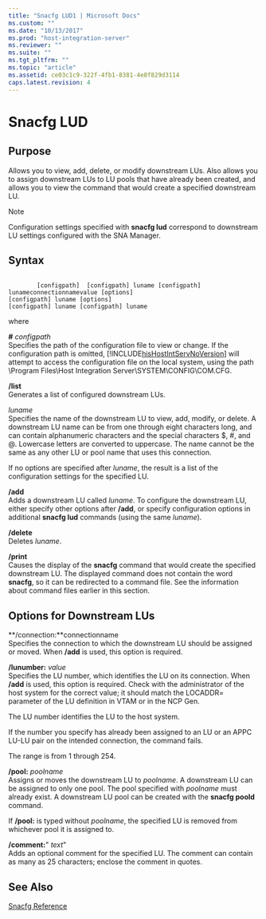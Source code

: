 ```yaml
---
title: "Snacfg LUD1 | Microsoft Docs"
ms.custom: ""
ms.date: "10/13/2017"
ms.prod: "host-integration-server"
ms.reviewer: ""
ms.suite: ""
ms.tgt_pltfrm: ""
ms.topic: "article"
ms.assetid: ce03c1c9-322f-4fb1-8381-4e8f829d3114
caps.latest.revision: 4
---
```

# Snacfg LUD
## Purpose  
 Allows you to view, add, delete, or modify downstream LUs. Also allows you to assign downstream LUs to LU pools that have already been created, and allows you to view the command that would create a specified downstream LU.  
  
> [!NOTE]
>  Configuration settings specified with **snacfg lud** correspond to downstream LU settings configured with the SNA Manager.  
  
## Syntax  
  
```  
  
        [configpath]  [configpath] luname [configpath] lunameconnectionnamevalue [options]  
[configpath] luname [options]  
[configpath] luname [configpath] luname  
```  
  
 where  
  
 **#** *configpath*  
 Specifies the path of the configuration file to view or change. If the configuration path is omitted, [!INCLUDE[hisHostIntServNoVersion](../core/includes/hishostintservnoversion-md.md)] will attempt to access the configuration file on the local system, using the path \Program Files\Host Integration Server\SYSTEM\CONFIG\COM.CFG.  
  
 **/list**  
 Generates a list of configured downstream LUs.  
  
 *luname*  
 Specifies the name of the downstream LU to view, add, modify, or delete. A downstream LU name can be from one through eight characters long, and can contain alphanumeric characters and the special characters $, #, and @. Lowercase letters are converted to uppercase. The name cannot be the same as any other LU or pool name that uses this connection.  
  
 If no options are specified after *luname*, the result is a list of the configuration settings for the specified LU.  
  
 **/add**  
 Adds a downstream LU called *luname*. To configure the downstream LU, either specify other options after **/add**, or specify configuration options in additional **snacfg lud** commands (using the same *luname*).  
  
 **/delete**  
 Deletes *luname*.  
  
 **/print**  
 Causes the display of the **snacfg** command that would create the specified downstream LU. The displayed command does not contain the word **snacfg**, so it can be redirected to a command file. See the information about command files earlier in this section.  
  
## Options for Downstream LUs  
 **/connection:**connectionname  
 Specifies the connection to which the downstream LU should be assigned or moved. When **/add** is used, this option is required.  
  
 **/lunumber:** *value*  
 Specifies the LU number, which identifies the LU on its connection. When **/add** is used, this option is required. Check with the administrator of the host system for the correct value; it should match the LOCADDR= parameter of the LU definition in VTAM or in the NCP Gen.  
  
 The LU number identifies the LU to the host system.  
  
 If the number you specify has already been assigned to an LU or an APPC LU-LU pair on the intended connection, the command fails.  
  
 The range is from 1 through 254.  
  
 **/pool:** *poolname*  
 Assigns or moves the downstream LU to *poolname*. A downstream LU can be assigned to only one pool. The pool specified with *poolname* must already exist. A downstream LU pool can be created with the **snacfg poold** command.  
  
 If **/pool:** is typed without *poolname*, the specified LU is removed from whichever pool it is assigned to.  
  
 **/comment:**" *text*"  
 Adds an optional comment for the specified LU. The comment can contain as many as 25 characters; enclose the comment in quotes.  
  
## See Also  
 [Snacfg Reference](../core/snacfg-reference.md)